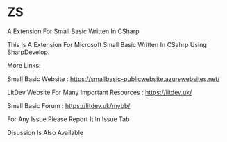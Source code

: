 # ZS
A Extension For Small Basic Written In CSharp

This Is A Extension For Microsoft Small Basic Written In CSahrp Using SharpDevelop.

More Links:

Small Basic Website : https://smallbasic-publicwebsite.azurewebsites.net/

LitDev Website For Many Important Resources : https://litdev.uk/

Small Basic Forum : https://litdev.uk/mybb/

For Any Issue Please Report It In Issue Tab

Disussion Is Also Available 
